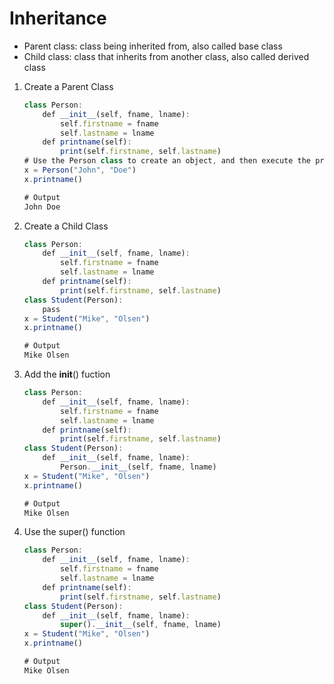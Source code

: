 # Inheritance
- Parent class: class being inherited from, also called base class
- Child class: class that inherits from another class, also called derived class
1. Create a Parent Class
    ```js
    class Person:
        def __init__(self, fname, lname):
            self.firstname = fname
            self.lastname = lname
        def printname(self):
            print(self.firstname, self.lastname)
    # Use the Person class to create an object, and then execute the printname method:
    x = Person("John", "Doe")
    x.printname()

    # Output
    John Doe
    ```
2. Create a Child Class
    ```js
    class Person:
        def __init__(self, fname, lname):
            self.firstname = fname
            self.lastname = lname
        def printname(self):
            print(self.firstname, self.lastname)
    class Student(Person):
        pass
    x = Student("Mike", "Olsen")
    x.printname()

    # Output
    Mike Olsen
    ```
3. Add the __init__() fuction
    ```js
    class Person:
        def __init__(self, fname, lname):
            self.firstname = fname
            self.lastname = lname
        def printname(self):
            print(self.firstname, self.lastname)
    class Student(Person):
        def __init__(self, fname, lname):
            Person.__init__(self, fname, lname)
    x = Student("Mike", "Olsen")
    x.printname()

    # Output
    Mike Olsen
    ```
4. Use the super() function
    ```js
    class Person:
        def __init__(self, fname, lname):
            self.firstname = fname
            self.lastname = lname
        def printname(self):
            print(self.firstname, self.lastname)
    class Student(Person):
        def __init__(self, fname, lname):
            super().__init__(self, fname, lname)
    x = Student("Mike", "Olsen")
    x.printname()

    # Output
    Mike Olsen
    ```